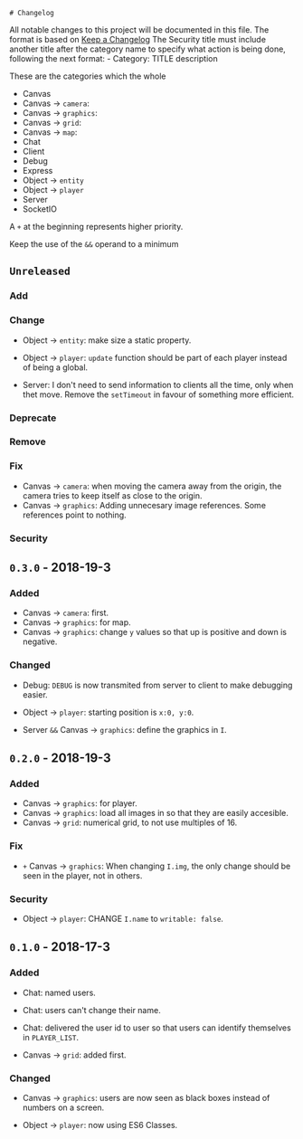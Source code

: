 	# Changelog
All notable changes to this project will be documented in this file.
The format is based on [Keep a Changelog](http://keepachangelog.com/en/1.0.0/)
The Security title must include another title after the category name to specify what action is being done, following the next format:
	- Category: TITLE description

These are the categories which the whole 
- Canvas
- Canvas -> `camera`:
- Canvas -> `graphics`:
- Canvas -> `grid`:
- Canvas -> `map`:
- Chat
- Client
- Debug
- Express
- Object -> `entity`
- Object -> `player`
- Server
- SocketIO

A `+` at the beginning represents higher priority.

Keep the use of the `&&` operand to a minimum

## `Unreleased`
### Add

### Change
- Object -> `entity`: make size a static property.
- Object -> `player`: `update` function should be part of each player instead of being a global.

- Server: I don't need to send information to clients all the time, only when thet move. Remove the `setTimeout` in favour of something more efficient.

### Deprecate

### Remove

### Fix
- Canvas -> `camera`: when moving the camera away from the origin, the camera tries to keep itself as close to the origin.
- Canvas -> `graphics`: Adding unnecesary image references. Some references point to nothing.

### Security



## `0.3.0` - 2018-19-3
### Added
- Canvas -> `camera`: first.
- Canvas -> `graphics`: for map.
- Canvas -> `graphics`: change `y` values so that up is positive and down is negative.

### Changed
- Debug: `DEBUG` is now transmited from server to client to make debugging easier.

- Object -> `player`: starting position is `x:0, y:0`.

- Server `&&` Canvas -> `graphics`: define the graphics in `I`.



## `0.2.0` - 2018-19-3
### Added
- Canvas -> `graphics`: for player.
- Canvas -> `graphics`: load all images in so that they are easily accesible.
- Canvas -> `grid`: numerical grid, to not use multiples of 16.

### Fix
- `+` Canvas -> `graphics`: When changing `I.img`, the only change should be seen in the player, not in others.

### Security
- Object -> `player`: CHANGE `I.name` to `writable: false`.



## `0.1.0` - 2018-17-3
### Added
- Chat: named users.
- Chat: users can't change their name.
- Chat: delivered the user id to user so that users can identify themselves in `PLAYER_LIST`.

- Canvas -> `grid`: added first.

### Changed
- Canvas -> `graphics`: users are now seen as black boxes instead of numbers on a screen.

- Object -> `player`: now using ES6 Classes.